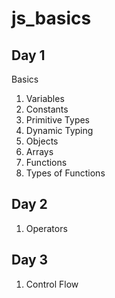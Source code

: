 # js_basics

## Day 1

Basics

1.  Variables
2.  Constants
3.  Primitive Types
4.  Dynamic Typing
5.  Objects
6.  Arrays
7.  Functions
8.  Types of Functions

## Day 2

1. Operators

## Day 3

1. Control Flow
